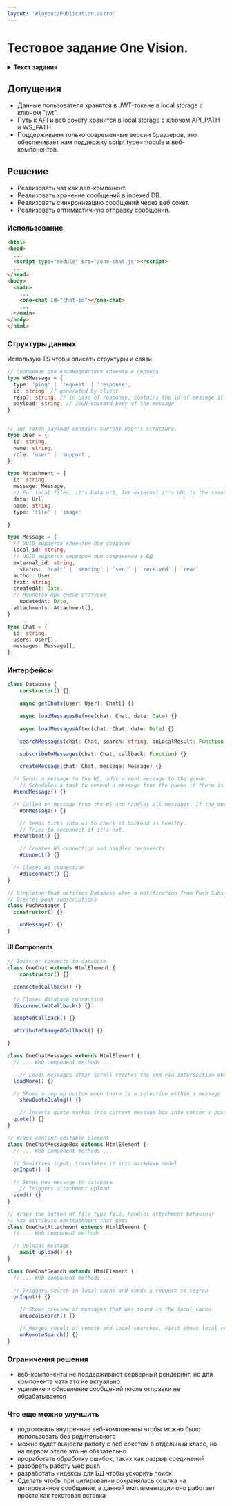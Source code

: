 ```yaml
---
layout: '#layout/Publication.astro'
---
```



# Тестовое задание One Vision.

<details class="my-3">
<summary><b>Текст задания</b></summary>

Компания “OneCar” предоставляет услуг по ремонту автомобилей. У них уже есть сайт где	можно зарегистрироваться, записаться на ремонт или обслуживание, отследить статус ремонта и полную смету.

Теперь компания хочет добавить на свой сайт небольшую форму с чатом для общения с	клиентами. В чате нужны следующие возможности:

- Отображать все сообщения из диалога с датой отправки и именами участников (сотрудников компании и клиента)
- Отправлять сообщения в чат
- Прикреплять фотографии и документы к сообщениям
- Отображать и менять статус доставки сообщения
- Отвечать на определенные сообщения при помощи цитирования
- Искать по содержимому сообщений
- Уведомлять пользователя/сотрудника о появлении нового сообщения
- (Дополнительно) Иметь возможность базового форматирования (B, U, I, маркеры, гиперссылки) при отправке сообщения

Необходимо продумать подход к разработке и структуру компонента для чата и предоставить в качестве результата выполнения задания:

- Список необходимых классов для реализации компонента с набором методов и свойств
- Описание механизмов взаимодействия классов, набора вызываемых событий и статусов
- Структуру данных для взаимодействия с сервером при получении и отправки сообщений

Нужен только макет компонента с использованием ES6 классов, без его реализации.
</details>

## Допущения
- Данные пользователя хранятся в JWT-токене в local storage с ключом "jwt".
- Путь к API и веб сокету хранится в local storage с ключом API_PATH и WS_PATH.
- Поддерживаем только современные версии браузеров, это обеспечивает нам поддержку script type=module и веб-компонентов.

## Решение
- Реализовать чат как веб-компонент.
- Реализовать хранение сообщений в indexed DB.
- Реализовать синхронизацию сообщений через веб сокет.
- Реализовать оптимистичную отправку сообщений.

### Использование

```html
<html>
<head>
  ...
  <script type="module" src="/one-chat.js"></script>
  ...
</head>
<body>
  <main>
    ...
    <one-chat id="chat-id"></one-chat>
    ...
  </main>
</body>
</html>
```

### Структуры данных
Использую TS чтобы описать структуры и связи
```ts
// Сообщение для взаимодействия клиента и сервера
type WSMessage = {
  type: 'ping' | 'request' | 'response',
  id: string, // generated by client
  resp?: string, // in case of response, contains the id of message it responds to
  payload: string, // JSON-encoded body of the message
}


// JWT token payload contains current User's structure.
type User = {
  id: string,
  name: string,
  role: 'user' | 'support',
};

type Attachment = {
  id: string,
  message: Message,
  // For local files, it's Data url, for external it's URL to the resource
  data: Url, 
  name: string,
  type: 'file' | 'image'

}

type Message = {
  // UUID выдается клиентом при создании
  local_id: string, 
  // UUID выдается сервером при сохранении в БД
  external_id: string,
	status: 'draft' | 'sending' | 'sent' | 'received' | 'read'
  author: User, 
  text: string,
  createdAt: Date,
  // Меняется при смене статусов 
	updatedAt: Date,
  attachments: Attachment[],
}

type Chat = {
  id: string,
  users: User[],
  messages: Message[],
};
```

### Интерфейсы


```ts
class Database {
	constructor() {}

	async getChats(user: User): Chat[] {}

	async loadMessagesBefore(chat: Chat, date: Date) {}
	
	async loadMessagesAfter(chat: Chat, date: Date) {}

	searchMessages(chat: Chat, search: string, onLocalResult: Function, onRemoteResult: Function) {}

	subscribeToMessages(chat: Chat, callback: Function) {}

	createMessage(chat: Chat, message: Message) {}

  // Sends a message to the WS, adds a sent message to the queue.
	// Schedules a task to resend a message from the queue if there is no response in some time
  #sendMessage() {}

  // Called on message from the WS and handles all messages. If the message is a response, it contains the "requestId".
	#onMessage() {}

	// Sends ticks into ws to check if backend is healthy.
	// Tries to reconnect if it's not.
  #heartbeat() {}

	// Creates WS connection and handles reconnects
	#connect() {}

  // Closes WS connection
	#disconnect() {}
}

// Singleton that notifies Database when a notification from Push Subscription is arrived
// Creates push subscriptions
class PushManager {
  constructor() {}

	onMessage() {}
}
```



#### UI Components
```ts
// Inits or connects to database
class OneChat extends HtmlElement {
	constructor() {}

  connectedCallback() {}

  // Closes database connection
  disconnectedCallback() {}

  adoptedCallback() {}

  attributeChangedCallback() {}

}

class OneChatMessages extends HtmlElement {
  // ... Web component methods ...

	// Loads messages after scroll reaches the end via intersection obderver
  loadMore() {}

  // Shows a pop up button when there is a selection within a message 
	showQuoteDialog() {} 

	// Inserts quote markap into current message box into cursor's position
  quote() {}
}

// Wraps content editable element
class OneChatMessageBox extends HtmlElement {
  // ... Web component methods ...

  // Sanitizes input, translates it into markdown model
  onInput() {}

  // Sends new message to database
	// Triggers attachment upload
  send() {}
}

// Wraps the button of file type file, handles attachment behaviour
// Has attribute onAttachment that gets 
class OneChatAttachment extends HtmlElement {
  // ... Web component methods ...

  // Uploads message 
	await upload() {}
}

class OneChatSearch extends HtmlElement {
  // ... Web component methods ...
 
  // Triggers search in local cache and sends a request to search 
  onInput() {}

	// Shows preview of messages that was found in the local cache.
	onLocalSearch() {}

	// Merges result of remote and local searches. First shows local results, then remote results. 
	onRemoteSearch() {}
}
```

### Ограничения решения
- веб-компоненты не поддерживают серверный рендеринг, но для компонента чата это не актуально
- удаление и обновление сообщений после отправки не обрабатывается

### Что еще можно улучшить
- подготовить внутренние веб-компоненты чтобы можно было использовать без родительского
- можно будет вынести работу с веб сокетом в отдельный класс, но на первом этапе это не обязательно
- проработать обработку ошибок, таких как разрыв соединений
- разобрать работу web push
- разработать индексы для БД чтобы ускорить поиск
- Сделать чтобы при цитировании сохранялась ссылка на цитированное сообщение, в данной имплементации оно работает просто как текстовая вставка

